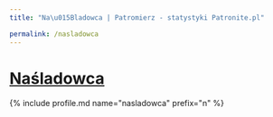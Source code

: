 ```yaml
---
title: "Na\u015Bladowca | Patromierz - statystyki Patronite.pl"

permalink: /nasladowca
---
```


# [Naśladowca](https://patronite.pl/nasladowca)

{% include profile.md name="nasladowca" prefix="n" %}
